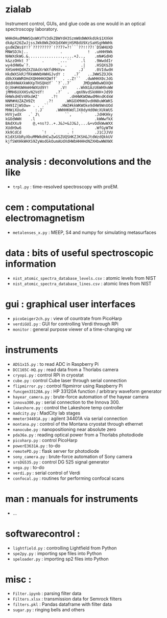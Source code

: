 # zialab

Instrument control, GUIs, and glue code as one would in an optical spectroscopy laboratory.

```
WHHdHudMWWSQxWKVTV3dkZBWYdH3SzmW8dWWXkdUk$1XXkH
dkApX26ZwJjssJWk0WkZHXQdXWHjHSM8dU9XzSaHSgHWWHk
gsdWZWs$Y!?`????????`!??7?=?!```??!!?7!`DSWHUXD
MNWSDJk|..              .           !  .uHHH9Wk
NHWXdkWG.&...............,....+J..,    .mN#GdHO
k&zzOHkt ?`     .       ...``    .l    .9WwddIr
wy4dHW6w`?.            `. .      .|    .HSQX$Z0
XHSmHHQdHZXZUAdXrWXfdMHXv=      .J`    .0VIdwdH
HkdWXSkRJfRkWWWbHWHGJvdY :    .7`   ..JWWSZOJOk
d0kXkWWROHdXQHHHHXQWff`  . ..Z!``  .dwWHHX0cJdG
BddHHWAXkWHXpTHSQHdf` `?`..7`     JMDgWW0wWOXQH
OjXH#HUWHmHHWXUd9Y!     .V!    ..WkN1AzU6WH9vWW
jMMH6UXXHSvN2Vdf!     .?`  .  .qmXNvdSkHHH+Jd99
HHWkdHEV4Rkd#Z'     .?!     .dHHWKWOWwdMHndK4kW
NNM#HUZAZH9Zt     .?!     .WKGOXMHKOvdHN0uWKWKS
HH9IZjWSOw= . . .``     .HWZ#kkWKWOke9dHW9WnUOd
MHWiXUud=    :.J`     .WWHHKWdlJX0dyHd0WcXUkWUS
HVVjwdX   .` J\           ``,    `     .JdHKHky
kGOdWWH    .l                          .kWWwfkX
BAdXXu9     @,+ns?J..+.J&J+&JJ&J,...&+vOdkWwWXX
XUdH9w6                      .         .WfGyWTW
Xk9CdCd         `!   .     . !         .J1CJJVU
K1dXSXbRyXbuMMWkdHCwZwGSZUQSHKZJKSH&JtdWzdQkkUV
kjfSWXHkWHXS9ZyWodGkOumAUdXdHWbHHHHdNZXHbwWWXWX
```

# analysis : deconvolutions and the like
+ `trpl.py` : time-resolved spectroscopy with proEM.

# cem : computational electromagnetism
+ `metalenses_x.py` : MEEP, S4 and numpy for simulating metasurfaces

# data : bits of useful spectroscopic information
+ `nist_atomic_spectra_database_levels.csv` : atomic levels from NIST
+ `nist_atomic_spectra_database_lines.csv` : atomic lines from NIST

# gui : graphical user interfaces
+ `picoGeiger2ch.py` : view of countrate from PicoHarp
+ `verdiGUI.py` : GUI for controlling Verdi through RPi
+ `monitor` : general purpose viewer of a time-changing var

# instruments
+ `ADS1x15.py` : to read ADC in Raspberry Pi
+ `DCC165C-HQ.py` : read data from a Thorlabs camera
+ `cryopi.py` : control RPi in cryostat
+ `cube.py` : control Cube laser through serial connection
+ `flipmirror.py` : control flipmirror using Raspberry Pi
+ `funcgen33120A.py` : HP 33120A function / arbitrary waveform generator
+ `hayear_camera.py` : brute-force automation of the hayear camera
+ `innova300.py` : serial connection to the Innova 300.
+ `lakeshore.py` : control the Lakeshore temp controller
+ `madcity.py` : MadCity lab stages
+ `mmeter34401A.py` : agilent 34401A via serial connection
+ `montana.py` : control of the Montana cryostat through ethernet
+ `nanocube.py` : nanopositioning near absolute zero
+ `pda36a.py` : reading optical power from a Thorlabs photodiode
+ `picoharp.py` : control PicoHarp
+ `powerE3631A.py` : to-do
+ `remotePD.py` : flask server for photodiode
+ `sony_camera.py` : brute-force automation of Sony camera
+ `srsDG535.py` : control DG 525 signal generator
+ `vega.py` : to-do
+ `verdi.py` : serial control of Verdi
+ `confocal.py` : routines for performing confocal scans

# man : manuals for instruments
+ ...

# softwarecontrol :
+ `lightfield.py` : controlling Lightfield from Python
+ `spe2py.py` : importing spe files into Python
+ `speloader.py` : importing sp2 files into Python

# misc :
+ `Filter.ipynb` : parsing filter data
+ `Filters.xlsx` : transmission data for Semrock filters
+ `filters.pkl` : Pandas dataframe with filter data
+ `sugar.py` : ringing bells and others
